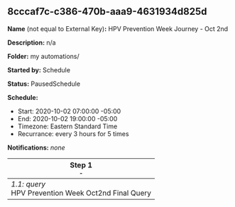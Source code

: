 ## 8cccaf7c-c386-470b-aaa9-4631934d825d

**Name** (not equal to External Key)**:** HPV Prevention Week Journey - Oct 2nd

**Description:** n/a

**Folder:** my automations/

**Started by:** Schedule

**Status:** PausedSchedule

**Schedule:**

* Start: 2020-10-02 07:00:00 -05:00
* End: 2020-10-02 19:00:00 -05:00
* Timezone: Eastern Standard Time
* Recurrance: every 3 hours for 5 times

**Notifications:** _none_


| Step 1<br>_<small>-</small>_ |
| --- |
| _1.1: query_<br>HPV Prevention Week Oct2nd Final Query |

